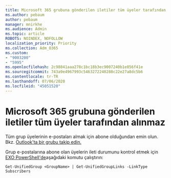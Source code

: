 ```yaml
---
title: Microsoft 365 grubuna gönderilen iletiler tüm üyeler tarafından alınmaz
ms.author: pebaum
author: pebaum
manager: mnirkhe
ms.audience: Admin
ms.topic: article
ROBOTS: NOINDEX, NOFOLLOW
localization_priority: Priority
ms.collection: Adm_O365
ms.custom:
- "9003200"
- "5995"
ms.openlocfilehash: 2c98841aaa278c1bc18b3ec9007240b1e856f41e
ms.sourcegitcommit: 743a9e4967993c5463272240280c22e27a8dc5b6
ms.contentlocale: tr-TR
ms.lasthandoff: 07/06/2020
ms.locfileid: "45051520"
---
```

# <a name="messages-sent-to-a-microsoft-365-group-are-not-received-by-all-members"></a>Microsoft 365 grubuna gönderilen iletiler tüm üyeler tarafından alınmaz

Tüm grup üyelerinin e-postaları almak için abone olduğundan emin olun. Bkz. [Outlook'ta bir grubu takip edin.](https://support.microsoft.com/office/e147fc19-f548-4cd2-834f-80c6235b7c36)  

Grup e-postalarına abone olan üyelerin ileti durumunu kontrol etmek için [EXO PowerShell'de](https://docs.microsoft.com/powershell/exchange/connect-to-exchange-online-powershell?view=exchange-ps)aşağıdaki komutu çalıştırın:

`Get-UnifiedGroup <GroupName> | Get-UnifiedGroupLinks -LinkType Subscribers`
